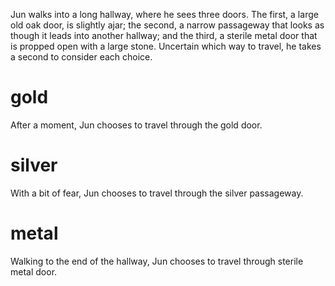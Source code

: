 Jun walks into a long hallway, where he sees three doors. The first, a large old oak door, is slightly ajar; the second, a narrow passageway that looks as though it leads into another hallway; and the third, a sterile metal door that is propped open with a large stone. Uncertain which way to travel, he takes a second to consider each choice.

# gold
After a moment, Jun chooses to travel through the gold door.

# silver
With a bit of fear, Jun chooses to travel through the silver passageway.

# metal
Walking to the end of the hallway, Jun chooses to travel through sterile metal door.
